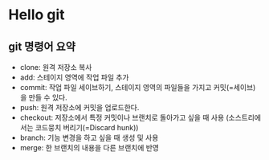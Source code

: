 # Hello git

## git 명령어 요약

- clone: 원격 저장소 복사
- add: 스테이지 영역에 작업 파일 추가
- commit: 작업 파일 세이브하기, 스테이지 영역의 파일들을 가지고 커밋(=세이브)을 만들 수 있다.
- push: 원격 저장소에 커밋을 업로드한다.
- checkout: 저장소에서 특정 커밋이나 브랜치로 돌아가고 싶을 때 사용 (소스트리에서는 코드뭉치 버리기(=Discard hunk))
- branch: 기능 변경을 하고 싶을 때 생성 및 사용
- merge: 한 브랜치의 내용을 다른 브랜치에 반영